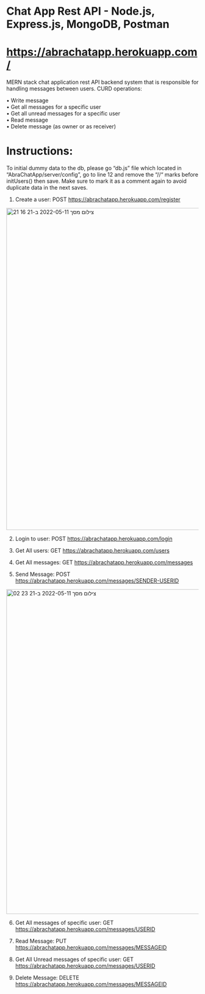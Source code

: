 # Chat App Rest API - Node.js, Express.js, MongoDB, Postman

# https://abrachatapp.herokuapp.com/

MERN stack chat application rest API backend system that is responsible for handling messages between users.
CURD operations:

•	Write message<br/>
•	Get all messages for a specific user<br/>
•	Get all unread messages for a specific user<br/>
•	Read message<br/>
•	Delete message (as owner or as receiver)

# Instructions:


To initial dummy data to the db, please go “db.js” file which located in “AbraChatApp/server/config”,
go to line 12 and remove the “//“ marks before initUsers() then save.
Make sure to mark it as a comment again to avoid duplicate data in the next saves.


1.	Create a user: POST https://abrachatapp.herokuapp.com/register

   <img width="843" alt="צילום מסך 2022-05-11 ב-21 16 21" src="https://user-images.githubusercontent.com/63442785/167920479-537b7d56-6739-448d-af72-77e0298928f5.png">

2.	Login to user: POST https://abrachatapp.herokuapp.com/login

3.	Get All users: GET https://abrachatapp.herokuapp.com/users

4.	Get All messages: GET https://abrachatapp.herokuapp.com/messages

5.	Send Message: POST https://abrachatapp.herokuapp.com/messages/SENDER-USERID 

<img width="850" alt="צילום מסך 2022-05-11 ב-21 23 02" src="https://user-images.githubusercontent.com/63442785/167920668-26bb6c0f-f1d3-485e-854f-e4e5db6bff21.png">


6.	Get All messages of specific user: GET https://abrachatapp.herokuapp.com/messages/USERID 

7.	Read Message: PUT https://abrachatapp.herokuapp.com/messages/MESSAGEID 

8.	Get All Unread messages of specific user: GET https://abrachatapp.herokuapp.com/messages/USERID 

9.	Delete Message: DELETE https://abrachatapp.herokuapp.com/messages/MESSAGEID 

